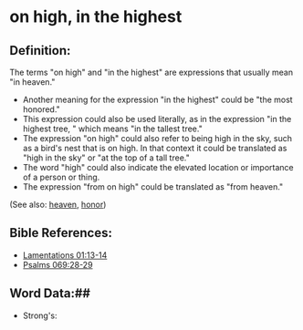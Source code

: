 # on high, in the highest #

## Definition: ##

The terms "on high" and "in the highest" are expressions that usually mean "in heaven."

* Another meaning for the expression "in the highest" could be "the most honored."
* This expression could also be used literally, as in the expression "in the highest tree, " which means "in the tallest tree."
* The expression "on high" could also refer to being high in the sky, such as a bird's nest that is on high. In that context it could be translated as "high in the sky" or "at the top of a tall tree."
* The word "high" could also indicate the elevated location or importance of a person or thing.
* The expression "from on high" could be translated as "from heaven."

(See also: [heaven](../kt/heaven.md), [honor](../other/honor.md))

## Bible References: ##

* [Lamentations 01:13-14](rc://en/tn/help/lam/01/13)
* [Psalms 069:28-29](rc://en/tn/help/psa/069/028)

## Word Data:##

* Strong's: 

